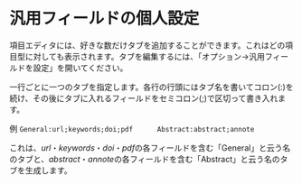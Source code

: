 汎用フィールドの個人設定
========================

項目エディタには、好きな数だけタブを追加することができます。これはどの項目型に対しても表示されます。タブを編集するには、「オプション→汎用フィールドを設定」を開いてください。

一行ごとに一つのタブを指定します。各行の行頭にはタブ名を書いてコロン(:)を続け、その後にタブに入れるフィールドをセミコロン(;)で区切って書き入れます。

例
`General:url;keywords;doi;pdf      Abstract:abstract;annote`

これは、*url*・*keywords*・*doi*・*pdf*の各フィールドを含む「General」と云う名のタブと、*abstract*・*annote*の各フィールドを含む「Abstract」と云う名のタブを生成します。
